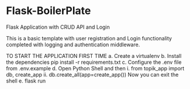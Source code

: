 # Flask-BoilerPlate
Flask Application with CRUD API and Login

This is a basic template with user registration and Login functionality completed with logging and authentication middleware.

TO START THE APPLICATION FIRST TIME
a. Create a virtualenv
b. Install the dependencies
  pip install -r requirements.txt
c. Configure the .env file from .env.example
d. Open Python Shell and then
    i. from topik_app import db, create_app
    ii. db.create_all(app=create_app())
  Now you can exit the shell
e. flask run
